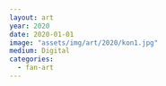 ```yaml
---
layout: art
year: 2020
date: 2020-01-01
image: "assets/img/art/2020/kon1.jpg"
medium: Digital
categories:
  - fan-art
---
```

